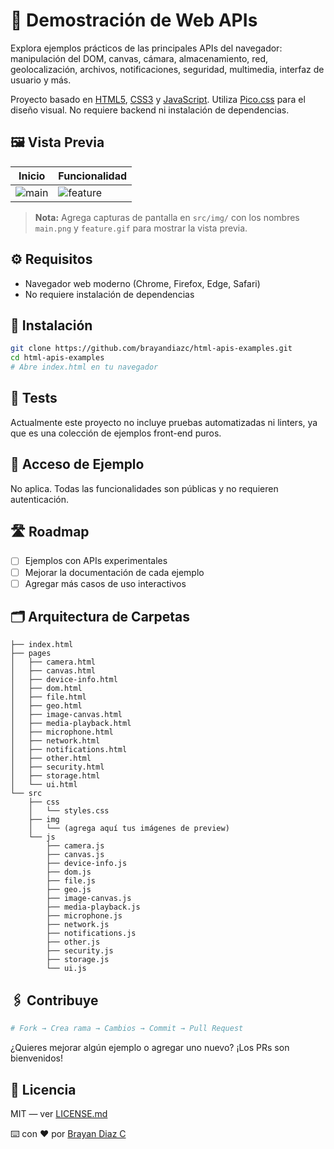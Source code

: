 # 📌 Demostración de Web APIs

Explora ejemplos prácticos de las principales APIs del navegador: manipulación del DOM, canvas, cámara, almacenamiento, red, geolocalización, archivos, notificaciones, seguridad, multimedia, interfaz de usuario y más.

Proyecto basado en [HTML5](https://developer.mozilla.org/es/docs/Web/HTML), [CSS3](https://developer.mozilla.org/es/docs/Web/CSS) y [JavaScript](https://developer.mozilla.org/es/docs/Web/JavaScript). Utiliza [Pico.css](https://picocss.com/) para el diseño visual. No requiere backend ni instalación de dependencias.

## 🖼️ Vista Previa

| Inicio                    | Funcionalidad                   |
| ------------------------- | ------------------------------- |
| ![main](src/img/main.png) | ![feature](src/img/feature.gif) |

> **Nota:** Agrega capturas de pantalla en `src/img/` con los nombres `main.png` y `feature.gif` para mostrar la vista previa.

## ⚙️ Requisitos

- Navegador web moderno (Chrome, Firefox, Edge, Safari)
- No requiere instalación de dependencias

## 🚀 Instalación

```bash
git clone https://github.com/brayandiazc/html-apis-examples.git
cd html-apis-examples
# Abre index.html en tu navegador
```

## 🧪 Tests

Actualmente este proyecto no incluye pruebas automatizadas ni linters, ya que es una colección de ejemplos front-end puros.

## 🔐 Acceso de Ejemplo

No aplica. Todas las funcionalidades son públicas y no requieren autenticación.

## 🛣️ Roadmap

- [ ] Ejemplos con APIs experimentales
- [ ] Mejorar la documentación de cada ejemplo
- [ ] Agregar más casos de uso interactivos

## 🗂️ Arquitectura de Carpetas

```
├── index.html
├── pages
│   ├── camera.html
│   ├── canvas.html
│   ├── device-info.html
│   ├── dom.html
│   ├── file.html
│   ├── geo.html
│   ├── image-canvas.html
│   ├── media-playback.html
│   ├── microphone.html
│   ├── network.html
│   ├── notifications.html
│   ├── other.html
│   ├── security.html
│   ├── storage.html
│   └── ui.html
└── src
    ├── css
    │   └── styles.css
    ├── img
    │   └── (agrega aquí tus imágenes de preview)
    └── js
        ├── camera.js
        ├── canvas.js
        ├── device-info.js
        ├── dom.js
        ├── file.js
        ├── geo.js
        ├── image-canvas.js
        ├── media-playback.js
        ├── microphone.js
        ├── network.js
        ├── notifications.js
        ├── other.js
        ├── security.js
        ├── storage.js
        └── ui.js
```

## 🖇️ Contribuye

```bash
# Fork → Crea rama → Cambios → Commit → Pull Request
```

¿Quieres mejorar algún ejemplo o agregar uno nuevo? ¡Los PRs son bienvenidos!

## 📄 Licencia

MIT — ver [LICENSE.md](LICENSE.md)

⌨️ con ❤️ por [Brayan Diaz C](https://github.com/brayandiazc)
